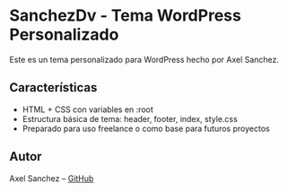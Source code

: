 # SanchezDv - Tema WordPress Personalizado

Este es un tema personalizado para WordPress hecho por Axel Sanchez.

## Características
- HTML + CSS con variables en :root
- Estructura básica de tema: header, footer, index, style.css
- Preparado para uso freelance o como base para futuros proyectos

## Autor
Axel Sanchez – [GitHub](https://github.com/AxelSanchez25)
